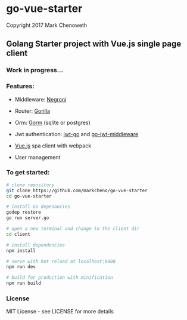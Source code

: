 # go-vue-starter

Copyright 2017 Mark Chenoweth

## Golang Starter project with Vue.js single page client

### Work in progress...

### Features:
- Middleware: [Negroni](https://github.com/urfave/negroni)

- Router: [Gorilla](https://github.com/gorilla/mux)

- Orm: [Gorm](https://github.com/jinzhu/gorm) (sqlite or postgres)

- Jwt authentication: [jwt-go](https://github.com/dgrijalva/jwt-go) and [go-jwt-middleware](https://github.com/auth0/go-jwt-middleware)

- [Vue.js](https://vuejs.org/) spa client with webpack

- User management

### To get started:

``` bash
# clone repository
git clone https://github.com/markcheno/go-vue-starter
cd go-vue-starter

# install Go depenancies
godep restore 
go run server.go

# open a new terminal and change to the client dir
cd client

# install dependencies
npm install

# serve with hot reload at localhost:8080
npm run dev

# build for production with minification
npm run build
```

### License

MIT License  - see LICENSE for more details